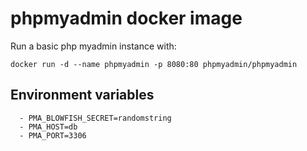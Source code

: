 # phpmyadmin docker image

Run a basic php myadmin instance with:

    docker run -d --name phpmyadmin -p 8080:80 phpmyadmin/phpmyadmin


## Environment variables

      - PMA_BLOWFISH_SECRET=randomstring
      - PMA_HOST=db
      - PMA_PORT=3306
